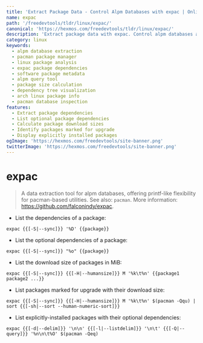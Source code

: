 ```yaml
---
title: 'Extract Package Data - Control Alpm Databases with expac | Online Free DevTools by Hexmos'
name: expac
path: '/freedevtools/tldr/linux/expac/'
canonical: 'https://hexmos.com/freedevtools/tldr/linux/expac/'
description: 'Extract package data with expac. Control alpm databases and manage pacman utilities effortlessly. Free online tool, no registration required.'
category: linux
keywords:
  - alpm database extraction
  - pacman package manager
  - linux package analysis
  - expac package dependencies
  - software package metadata
  - alpm query tool
  - package size calculation
  - dependency tree visualization
  - arch linux package info
  - pacman database inspection
features:
  - Extract package dependencies
  - List optional package dependencies
  - Calculate package download sizes
  - Identify packages marked for upgrade
  - Display explicitly installed packages
ogImage: 'https://hexmos.com/freedevtools/site-banner.png'
twitterImage: 'https://hexmos.com/freedevtools/site-banner.png'
---
```


# expac

> A data extraction tool for alpm databases, offering printf-like flexibility for pacman-based utilities.
> See also: `pacman`.
> More information: <https://github.com/falconindy/expac>.

- List the dependencies of a package:

`expac {{[-S|--sync]}} '%D' {{package}}`

- List the optional dependencies of a package:

`expac {{[-S|--sync]}} "%o" {{package}}`

- List the download size of packages in MiB:

`expac {{[-S|--sync]}} {{[-H|--humansize]}} M '%k\t%n' {{package1 package2 ...}}`

- List packages marked for upgrade with their download size:

`expac {{[-S|--sync]}} {{[-H|--humansize]}} M '%k\t%n' $(pacman -Qqu) | sort {{[-sh|--sort --human-numeric-sort]}}`

- List explicitly-installed packages with their optional dependencies:

`expac {{[-d|--delim]}} '\n\n' {{[-l|--listdelim]}} '\n\t' {{[-Q|--query]}} '%n\n\t%O' $(pacman -Qeq)`
